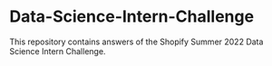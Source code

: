 # Data-Science-Intern-Challenge

This repository contains answers of the Shopify Summer 2022 Data Science Intern Challenge.